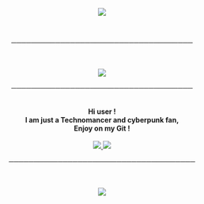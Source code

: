 <p align="center">
    <img src="https://i.ibb.co/k0hcZdh/ezgif-com-crop.gif">
</p>   
<br>
<p align="center">
─────────────────────────────────────
</p>
<br>
<p align="center">
    <img src="https://github-readme-stats.vercel.app/api/top-langs/?username=0x307845&layout=compact&theme=tokyonight"
</p>
<br>
<p align="center">
─────────────────────────────────────
</p>

<p align="center">
    <br>
    <strong>Hi user !<br>
    I am just a Technomancer and cyberpunk fan,<br> 
    Enjoy on my Git !</strong> <br>
    <br>
    <a href="https://discord.gg/DDtDRU7">
     <img src="https://img.shields.io/static/v1?label=Discord&logo=Discord&message=Click%20Here&color=7289DA">
     </a>
     <a href="https://0x307845.github.io">
     <img src="https://img.shields.io/static/v1?label=Website&logo=CSS3&logoColor=1572B6&message=Click%20Here&color=1572B6">
    </a>
  </p>
<p align="center">
──────────────────────────────────────
</p>
<br>
<p align="center">
<img src="https://github-readme-stats.vercel.app/api?username=0x307845&show_icons=true&theme=tokyonight" >
</p>

